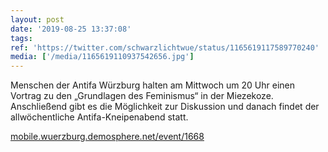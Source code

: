 ```yaml
---
layout: post
date: '2019-08-25 13:37:08'
tags: 
ref: 'https://twitter.com/schwarzlichtwue/status/1165619117589770240'
media: ['/media/1165619110937542656.jpg']
---
```

Menschen der Antifa Würzburg halten am Mittwoch um 20 Uhr einen Vortrag zu den „Grundlagen des Feminismus“ in der Miezekoze. Anschließend gibt es die Möglichkeit zur Diskussion und danach findet der allwöchentliche Antifa-Kneipenabend statt.

[mobile.wuerzburg.demosphere.net/event/1668](https://mobile.wuerzburg.demosphere.net/event/1668) 